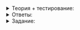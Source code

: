 <details>
<summary>Теория + тестирование:</summary>

# Упрощаем логирование

Выполняя задание в прошлом уроке, вы могли заметить, что это довольно утомительная работа. А главное — легко ошибиться и перепутать многочисленные переменные типа  `time_point`. К счастью, в C++ есть замечательный механизм, который позволяет выполнять парные действия удобно и без риска ошибок.

----------

Как вы думаете, какой механизм упростит измерение времени?

-   Конструктор и деструктор класса как раз подходят для того, чтобы выполнять парные действия.
    
-   Подойдёт обычный  `for`, который сделает две итерации: на первой измерит время начала, на второй — время конца.
    
-   Тут не обойтись без исключений.
    

Можем использовать классы. Сейчас увидите, что конструктор и деструктор отлично решают задачу.

Создадим класс  `LogDuration`, объект которого при создании и уничтожении будет запоминать время. При уничтожении он выведет продолжительность операции в  `cerr`:

```cpp
class LogDuration {
public:
    LogDuration() {
    }

    ~LogDuration() {
        const auto end_time = steady_clock::now();
        const auto dur = end_time - start_time_;
        cerr << duration_cast<milliseconds>(dur).count() << " ms"s << endl;
    }

private:
    // В переменной будет время конструирования объекта LogDuration
    const steady_clock::time_point start_time_ = steady_clock::now();
};

```

`LogDuration`  упростит профилировку. Надо просто создать переменную типа  `LogDuration`  с любым названием, и она автоматически измерит время, прошедшее от своего создания до выхода из области видимости. Рассмотрим работу класса  `LogDuration`  на примере:

```cpp
#include <chrono>
#include <iostream>
#include <thread>

using namespace std;
using namespace chrono;
using namespace literals;

class LogDuration {
public:
    LogDuration() {
    }

    ~LogDuration() {
        // эта переменная сохранит время уничтожения объекта:
        const auto end_time = steady_clock::now();
        const auto dur = end_time - start_time_;
        cerr << duration_cast<milliseconds>(dur).count() << " ms"s << endl;
    }

private:
    // Переменная будет инициализирована текущим моментом времени при
    // создании объекта класса.
    // Таким образом, она хранит время создания объекта.
    const steady_clock::time_point start_time_ = steady_clock::now();
};

int main() {
    cout << "Ожидание 5s..."s << endl;

    {
        LogDuration sleep_guard;
        // операция - ожидание 5 секунд
        this_thread::sleep_for(5s);
    }

    cout << "Ожидание завершено"s << endl;
}

```

Запустим программу и убедимся в корректной работе  `LogDuration`  :

```
Ожидание 5s...
5000 ms
Ожидание завершено
```

</details>

<details>
<summary>Ответы:</summary>

# Ответы на задания

Как вы думаете, какой механизм упростит измерение времени?

-   **(+)**  Конструктор и деструктор класса как раз подходят для того, чтобы выполнять парные действия.
    
-   **(-)**  Подойдёт обычный  `for`, который сделает две итерации: на первой измерит время начала, на второй — время конца.
    
-   **(-)**  Тут не обойтись без исключений.

</details>

<details>
<summary>Задание:</summary>

### Задание

Примените класс в действии и упростите профилировку. Но сначала слегка доработайте  `LogDuration`, чтобы он ничем не уступал «ручному» способу.

1.  Расширьте класс  `LogDuration`, добавив в него поле и параметр конструктора типа  `std::string`, чтобы он мог выводить название операции так, как это было в «ручном» примере.
2.  Переделайте логирование в коде из предыдущего урока, используя класс  `LogDuration`. Также измерьте суммарное время работы всей функции  `Operate`. Назовите его “Total”.

Вынесите класс  `LogDuration`  в отдельный файл  `log_duration.h`.

### Ограничения

Не меняйте поведение и вывод программы. Она должна делать ровно то же самое, но выводить измерения времени другим способом.

В  `main`  не измеряйте время старым способом.

### Пример

После доработки можно будет использовать класс так:

```cpp
int main() {
    // название переменной не играет роли
    LogDuration guard("Total sleeping"s);

    {
        LogDuration guard("Sleeping 1 sec"s);
        this_thread::sleep_for(chrono::seconds(1));
    }

    {
        LogDuration guard("Sleeping 2 sec"s);
        this_thread::sleep_for(chrono::seconds(2));
    }
}

```

Возможный вывод этого примера:

```
Sleeping 1 sec: 1001 ms
Sleeping 2 sec: 2003 ms
Total sleeping: 3004 ms

```

### Пример вывода

```
Append random: 5 ms
Reverse: 5811 ms
After 1 bits we found 0% pops
After 2 bits we found 0% pops
After 4 bits we found 25% pops
After 8 bits we found 37.5% pops
After 16 bits we found 50% pops
After 32 bits we found 50% pops
After 64 bits we found 54.6875% pops
After 128 bits we found 53.9063% pops
After 256 bits we found 53.5156% pops
After 512 bits we found 51.7578% pops
After 1024 bits we found 51.9531% pops
After 2048 bits we found 50.4395% pops
After 4096 bits we found 49.585% pops
After 8192 bits we found 49.7681% pops
After 16384 bits we found 49.3469% pops
After 32768 bits we found 49.5178% pops
After 65536 bits we found 49.6353% pops
After 131072 bits we found 50% pops
Counting: 8 ms
Total: 5828 ms

```

### Что отправлять на проверку

Заготовку кода, в которой вы исправили способ измерения времени и усовершенствовали класс  `LogDuration`.

### Как будет тестироваться ваш код

Будет проверено, что:

-   Вы не изменили поведение программы.
-   Класс  `LogDuration`  соответствует требованиям.
-   Вы не измеряете время старым способом — без  `LogDuration`.

### Подсказка

Поместите каждую из трёх операций в фигурные скобки, создав область видимости. В начало скобок добавьте объявление переменной типа  `LogDuration`. Также не забудьте измерить время всей функции  `Operate`. Переменная, объявленная внутри фигурных скобок, никогда не видна вне их. Вынесите объявление переменной  `reversed_bits`  за скобки, а присвоение ей значения оставьте внутри.

</details>
